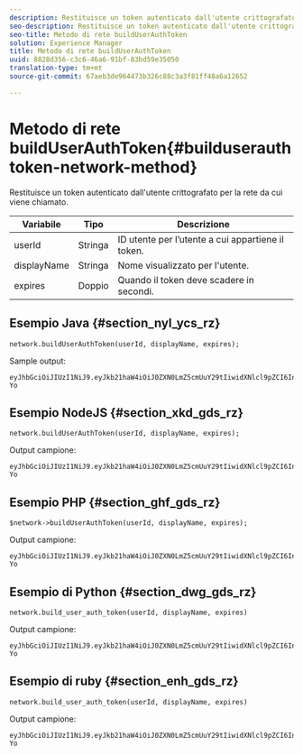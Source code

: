 ```yaml
---
description: Restituisce un token autenticato dall'utente crittografato per la rete da cui viene chiamato.
seo-description: Restituisce un token autenticato dall'utente crittografato per la rete da cui viene chiamato.
seo-title: Metodo di rete buildUserAuthToken
solution: Experience Manager
title: Metodo di rete buildUserAuthToken
uuid: 8828d356-c3c6-46a6-91bf-83bd59e35050
translation-type: tm+mt
source-git-commit: 67aeb3de964473b326c88c3a3f81ff48a6a12652

---
```



# Metodo di rete buildUserAuthToken{#builduserauthtoken-network-method}

Restituisce un token autenticato dall'utente crittografato per la rete da cui viene chiamato.

| Variabile | Tipo | Descrizione |
|--- |--- |--- |
| userId | Stringa | ID utente per l’utente a cui appartiene il token. |
| displayName | Stringa | Nome visualizzato per l'utente. |
| expires | Doppio | Quando il token deve scadere in secondi. |

## Esempio Java {#section_nyl_ycs_rz}

```
network.buildUserAuthToken(userId, displayName, expires); 
```

Sample output:

```
eyJhbGciOiJIUzI1NiJ9.eyJkb21haW4iOiJ0ZXN0LmZ5cmUuY29tIiwidXNlcl9pZCI6InN5c3RlbSIsImRpc3BsYXlfbmFtZSI6InN5c3RlbSIsImV4cGlyZXMiOjEzOTY2NTUwODN9.33GuJF_ou2O6CCV22Y3PlLUgP2Igy9vAXfmLONkt-Yo 
```

## Esempio NodeJS {#section_xkd_gds_rz}

```
network.buildUserAuthToken(userId, displayName, expires); 
```

Output campione:

```
eyJhbGciOiJIUzI1NiJ9.eyJkb21haW4iOiJ0ZXN0LmZ5cmUuY29tIiwidXNlcl9pZCI6InN5c3RlbSIsImRpc3BsYXlfbmFtZSI6InN5c3RlbSIsImV4cGlyZXMiOjEzOTY2NTUwODN9.33GuJF_ou2O6CCV22Y3PlLUgP2Igy9vAXfmLONkt-Yo 
```

## Esempio PHP {#section_ghf_gds_rz}

```
$network->buildUserAuthToken(userId, displayName, expires); 
```

Output campione:

```
eyJhbGciOiJIUzI1NiJ9.eyJkb21haW4iOiJ0ZXN0LmZ5cmUuY29tIiwidXNlcl9pZCI6InN5c3RlbSIsImRpc3BsYXlfbmFtZSI6InN5c3RlbSIsImV4cGlyZXMiOjEzOTY2NTUwODN9.33GuJF_ou2O6CCV22Y3PlLUgP2Igy9vAXfmLONkt-Yo
```

## Esempio di Python {#section_dwg_gds_rz}

```
network.build_user_auth_token(userId, displayName, expires) 
```

Output campione:

```
eyJhbGciOiJIUzI1NiJ9.eyJkb21haW4iOiJ0ZXN0LmZ5cmUuY29tIiwidXNlcl9pZCI6InN5c3RlbSIsImRpc3BsYXlfbmFtZSI6InN5c3RlbSIsImV4cGlyZXMiOjEzOTY2NTUwODN9.33GuJF_ou2O6CCV22Y3PlLUgP2Igy9vAXfmLONkt-Yo
```

## Esempio di ruby {#section_enh_gds_rz}

```
network.build_user_auth_token(userId, displayName, expires) 
```

Output campione:

```
eyJhbGciOiJIUzI1NiJ9.eyJkb21haW4iOiJ0ZXN0LmZ5cmUuY29tIiwidXNlcl9pZCI6InN5c3RlbSIsImRpc3BsYXlfbmFtZSI6InN5c3RlbSIsImV4cGlyZXMiOjEzOTY2NTUwODN9.33GuJF_ou2O6CCV22Y3PlLUgP2Igy9vAXfmLONkt-Yo
```
